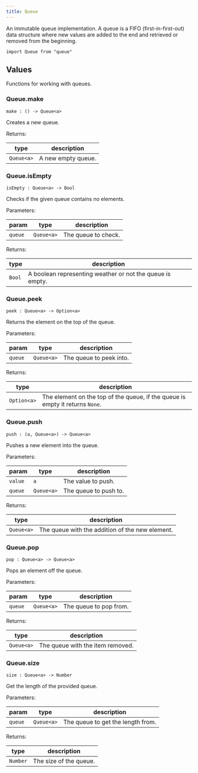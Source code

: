 ```yaml
---
title: Queue
---
```


An immutable queue implementation. A queue is a FIFO (first-in-first-out) data structure where new values are added to the end and retrieved or removed from the beginning.

```grain
import Queue from "queue"
```

## Values

Functions for working with queues.

### Queue.**make**

```grain
make : () -> Queue<a>
```

Creates a new queue.

Returns:

|type|description|
|----|-----------|
|`Queue<a>`|A new empty queue.|

### Queue.**isEmpty**

```grain
isEmpty : Queue<a> -> Bool
```

Checks if the given queue contains no elements.

Parameters:

|param|type|description|
|-----|----|-----------|
|`queue`|`Queue<a>`|The queue to check.|

Returns:

|type|description|
|----|-----------|
|`Bool`|A boolean representing weather or not the queue is empty.|

### Queue.**peek**

```grain
peek : Queue<a> -> Option<a>
```

Returns the element on the top of the queue.

Parameters:

|param|type|description|
|-----|----|-----------|
|`queue`|`Queue<a>`|The queue to peek into.|

Returns:

|type|description|
|----|-----------|
|`Option<a>`|The element on the top of the queue, if the queue is empty it returns `None`.|

### Queue.**push**

```grain
push : (a, Queue<a>) -> Queue<a>
```

Pushes a new element into the queue.

Parameters:

|param|type|description|
|-----|----|-----------|
|`value`|`a`|The value to push.|
|`queue`|`Queue<a>`|The queue to push to.|

Returns:

|type|description|
|----|-----------|
|`Queue<a>`|The queue with the addition of the new element.|

### Queue.**pop**

```grain
pop : Queue<a> -> Queue<a>
```

Pops an element off the queue.

Parameters:

|param|type|description|
|-----|----|-----------|
|`queue`|`Queue<a>`|The queue to pop from.|

Returns:

|type|description|
|----|-----------|
|`Queue<a>`|The queue with the item removed.|

### Queue.**size**

```grain
size : Queue<a> -> Number
```

Get the length of the provided queue.

Parameters:

|param|type|description|
|-----|----|-----------|
|`queue`|`Queue<a>`|The queue to get the length from.|

Returns:

|type|description|
|----|-----------|
|`Number`|The size of the queue.|

